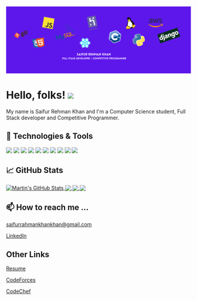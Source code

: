 [![Header](https://github.com/Saifu0/Saifu0/blob/main/Saifur%20Rehman%20Khan%20Full%20Stack%20Developer%20Competitive%20Programmer.png "Header")](https://github.com/Saifu0/)

# Hello, folks! <img src="https://raw.githubusercontent.com/MartinHeinz/MartinHeinz/master/wave.gif" width="30px">

My name is Saifur Rehman Khan and I'm a Computer Science student, Full Stack developer and Competitive Programmer. 

## 🔧 Technologies & Tools
![](https://img.shields.io/badge/OS-Linux-informational?style=flat&logo=linux&logoColor=white&color=2bbc8a)
![](https://img.shields.io/badge/Code-Python-informational?style=flat&logo=python&logoColor=white&color=2bbc8a)
![](https://img.shields.io/badge/Code-JavaScript-informational?style=flat&logo=javascript&logoColor=white&color=2bbc8a)
![](https://img.shields.io/badge/Code-C++-informational?style=flat&logo=c++&logoColor=white&color=2bbc8a)
![](https://img.shields.io/badge/Code-React-informational?style=flat&logo=javascript&logoColor=white&color=2bbc8a)
![](https://img.shields.io/badge/Code-Django-informational?style=flat&logo=python&logoColor=white&color=2bbc8a)
![](https://img.shields.io/badge/Shell-Bash-informational?style=flat&logo=gnu-bash&logoColor=white&color=2bbc8a)
![](https://img.shields.io/badge/Tools-MySQL-informational?style=flat&logo=mysql&logoColor=white&color=2bbc8a)
![](https://img.shields.io/badge/Clouds-Heroku-informational?style=flat&logo=heroku&logoColor=white&color=2bbc8a)
![](https://img.shields.io/badge/Clouds-AWS-informational?style=flat&logo=aws&logoColor=white&color=2bbc8a)

## &#x1f4c8; GitHub Stats

<a href="https://github.com/Saifu0/Saifu0">
  <img align="center" src="https://github-readme-stats.vercel.app/api?username=Saifu0&show_icons=true&line_height=27&count_private=true&title_color=ffffff&text_color=c9cacc&icon_color=2bbc8a&bg_color=1d1f21" alt="Martin's GitHub Stats" />
</a>

<a href="https://github.com/Saifu0/ml-visualizer">
  <img align="center" src="https://github-readme-stats.vercel.app/api/pin/?username=Saifu0&repo=ml-visualizer&title_color=ffffff&text_color=c9cacc&icon_color=2bbc8a&bg_color=1d1f21" />
</a>


<a href="https://github.com/nihal-ahmad/Trackify">
  <img align="center" src="https://github-readme-stats.vercel.app/api/pin/?username=nihal-ahmad&repo=team&title_color=ffffff&text_color=c9cacc&icon_color=2bbc8a&bg_color=1d1f21" />
  
 <a href="https://github.com/Saifu0/student-leaderboard">
  <img align="center" src="https://github-readme-stats.vercel.app/api/pin/?username=Saifu0&repo=student-leaderboard&title_color=ffffff&text_color=c9cacc&icon_color=2bbc8a&bg_color=1d1f21" />
  

</a>   

## 📫 How to reach me ...
[saifurrahmankhankhan@gmail.com](saifurrahmankhankhan@gmail.com)

[LinkedIn](https://www.linkedin.com/in/saifur-rehman-khan-5770a9172/)

## Other Links
[Resume](https://drive.google.com/file/d/18ThT9vF_ZbS5gegjYOBl0rTwGoJnfhUq/view?usp=sharing)

[CodeForces](https://codeforces.com/profile/.Pain.)

[CodeChef](https://www.codechef.com/users/saifu0)

<!--
**Saifu0/Saifu0** is a ✨ _special_ ✨ repository because its `README.md` (this file) appears on your GitHub profile.

Here are some ideas to get you started:

- 🔭 I’m currently working on ...
- 🌱 I’m currently learning ...
- 👯 I’m looking to collaborate on ...
- 🤔 I’m looking for help with ...
- 💬 Ask me about ...
- 📫 How to reach me: ...
- 😄 Pronouns: ...
- ⚡ Fun fact: ...
-->

